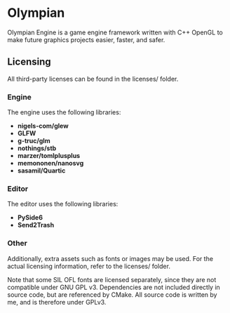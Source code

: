 # Olympian
Olympian Engine is a game engine framework written with C++ OpenGL to make future graphics projects easier, faster, and safer.

## Licensing

All third-party licenses can be found in the licenses/ folder.

### Engine

The engine uses the following libraries:

- **nigels-com/glew**
- **GLFW**
- **g-truc/glm**
- **nothings/stb**
- **marzer/tomlplusplus**
- **memononen/nanosvg**
- **sasamil/Quartic**

### Editor

The editor uses the following libraries:

- **PySide6**
- **Send2Trash**

### Other

Additionally, extra assets such as fonts or images may be used. For the actual licensing information, refer to the licenses/ folder.

Note that some SIL OFL fonts are licensed separately, since they are not compatible under GNU GPL v3. Dependencies are not included directly in source code, but are referenced by CMake. All source code is written by me, and is therefore under GPLv3.

